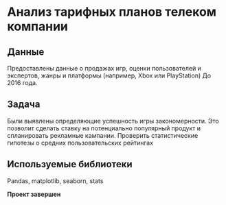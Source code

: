 # Анализ тарифных планов телеком компании
## Данные
Предоставлены данные о продажах игр, оценки пользователей и экспертов, жанры и платформы (например, Xbox или PlayStation) До 2016 года. 
## Задача
Были выявлены определяющие успешность игры закономерности. Это позволит сделать ставку на потенциально популярный продукт и спланировать рекламные кампании. 
Проверить статистические гипотезы о средних пользовательских рейтингах
## Используемые библиотеки
Pandas, matplotlib, seaborn, stats

**Проект завершен**
